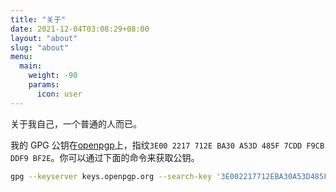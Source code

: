 ```yaml
---
title: "关于"
date: 2021-12-04T03:08:29+08:00
layout: "about"
slug: "about"
menu:
  main:
    weight: -90
    params:
      icon: user
---
```


关于我自己，一个普通的人而已。

我的 GPG 公钥在[openpgp](https://keys.openpgp.org)上，指纹`3E00 2217 712E BA30 A53D 485F 7CDD F9CB DDF9 BF2E`。你可以通过下面的命令来获取公钥。

```sh
gpg --keyserver keys.openpgp.org --search-key '3E002217712EBA30A53D485F7CDDF9CBDDF9BF2E'
```
